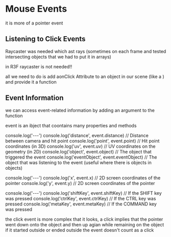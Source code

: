 # Mouse Events
it is more of a pointer event

## Listening to Click Events
Raycaster was needed which ast rays (sometimes on each frame and tested intersecting objects that we had to put it in arrays)

in R3F raycaster is not needed!!

all we need to do is add aonClick Attribute to an object in our scene (like a <mesh>) and provide it a function

## Event Information
we can access event-related information by adding an argument to the function 

event is an ibject that coontains many properties and methods

console.log('---')
console.log('distance', event.distance) // Distance between camera and hit point
console.log('point', event.point) // Hit point coordinates (in 3D)
console.log('uv', event.uv) // UV coordinates on the geometry (in 2D)
console.log('object', event.object) // The object that triggered the event
console.log('eventObject', event.eventObject) // The object that was listening to the event (useful where there is objects in objects)

console.log('---')
console.log('x', event.x) // 2D screen coordinates of the pointer
console.log('y', event.y) // 2D screen coordinates of the pointer

console.log('---')
console.log('shiftKey', event.shiftKey) // If the SHIFT key was pressed
console.log('ctrlKey', event.ctrlKey) // If the CTRL key was pressed
console.log('metaKey', event.metaKey) // If the COMMAND key was pressed

the click event is more complex that it looks, a click implies that the pointer went down onto the object and then up agian while remaining on the object if it started outside or ended outside the event doesn't count as a click